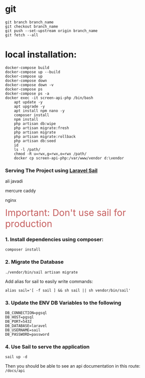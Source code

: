 # git
    git branch branch_name
    git checkout branch_name
    git push --set-upstream origin branch_name
    git fetch --all

# local installation:
    docker-compose build
    docker-compose up --build
    docker-compose up
    docker-compose down
    docker-compose down -v
    docker-compose ps
    docker-compose ps -a
    docker exec -it screen-api-php /bin/bash
        apt update -y
        apt upgrade -y
        apt install npm nano -y
        composer install
        npm install
        php artisan db:wipe
        php artisan migrate:fresh
        php artisan migrate
        php artisan migrate:rollback
        php artisan db:seed
        id
        ls -l /path/
        chmod -R u=rwx,g=rwx,o=rwx /path/
        docker cp screen-api-php:/var/www/vendor d:\vendor







### Serving The Project using [Laravel Sail](https://laravel.com/docs/10.x/sail)

ali javadi

mercure
caddy

nginx

<span style="color: #c66060; font-size: 30px;"> Important: Don't use sail for production </span>

### 1. Install dependencies using composer: 

```shell
composer install
```

### 2. Migrate the Database
```shell
./vendor/bin/sail artisan migrate
```
Add alias for sail to easily write commands:

```shell
alias sail='[ -f sail ] && sh sail || sh vendor/bin/sail'
```

### 3. Update the ENV DB Variables to the following
```dotenv
DB_CONNECTION=pgsql
DB_HOST=pgsql
DB_PORT=5432
DB_DATABASE=laravel
DB_USERNAME=sail
DB_PASSWORD=password
```

### 4. Use Sail to serve the application

```shell
sail up -d
```

Then you should be able to see an api documentation in this route: ``/docs/api``
